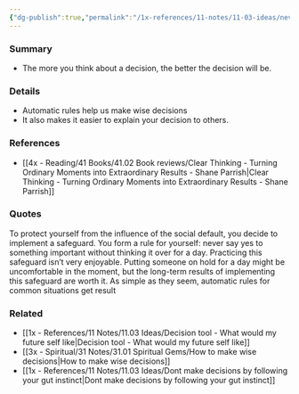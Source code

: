 ```yaml
---
{"dg-publish":true,"permalink":"/1x-references/11-notes/11-03-ideas/never-say-yes-to-anything-important-without-thinking-it-over-for-a-day/","title":"Never say yes to anything important without thinking it over for a day","dgShowBacklinks":false}
---
```



### Summary
- The more you think about a decision, the better the decision will be.

### Details
- Automatic rules help us make wise decisions
- It also makes it easier to explain your decision to others.

### References
- [[4x - Reading/41 Books/41.02 Book reviews/Clear Thinking - Turning Ordinary Moments into Extraordinary Results - Shane  Parrish\|Clear Thinking - Turning Ordinary Moments into Extraordinary Results - Shane  Parrish]]

### Quotes
To protect yourself from the influence of the social default, you decide
to implement a safeguard. You form a rule for yourself: never say yes to something important without thinking it over for a day. Practicing this safeguard isn’t very enjoyable. Putting someone on hold
for a day might be uncomfortable in the moment, but the long-term results of implementing this safeguard are worth it. As simple as they seem, automatic rules for common situations get result


### Related
- [[1x - References/11 Notes/11.03 Ideas/Decision tool - What would my future self like\|Decision tool - What would my future self like]]
- [[3x - Spiritual/31 Notes/31.01 Spiritual Gems/How to make wise decisions\|How to make wise decisions]]
- [[1x - References/11 Notes/11.03 Ideas/Dont make decisions by following your gut instinct\|Dont make decisions by following your gut instinct]]
